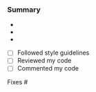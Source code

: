 ### Summary

-
-
-

- [ ] Followed style guidelines
- [ ] Reviewed my code
- [ ] Commented my code

Fixes #
